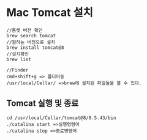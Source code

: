# Mac Tomcat 설치

```
//톰켓 버전 확인
brew search tomcat
//원하는 버전으로 설치
brew install tomcat@8
//설치확인
brew list

//Finder
cmd+shift+g => 폴더이동
/usr/local/Cellar/ =>brew에 설치된 파일들을 볼 수 있다.
```

## Tomcat 실행 및 종료

```
cd /usr/local/Cellar/tomcat@8/8.5.43/bin
./catalina start =>실행명령어
./catalina stop =>종료명령어
```

